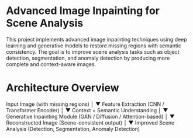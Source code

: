 # Advanced Image Inpainting for Scene Analysis

This project implements advanced image inpainting techniques using deep learning and generative models to restore missing regions with semantic consistency. The goal is to improve scene analysis tasks such as object detection, segmentation, and anomaly detection by producing more complete and context-aware images.
# Architecture Overview
Input Image (with missing regions)
          │
          ▼
  Feature Extraction (CNN / Transformer Encoder)
          │
          ▼
  Context + Semantic Understanding
          │
          ▼
  Generative Inpainting Module (GAN / Diffusion / Attention-based)
          │
          ▼
  Reconstructed Image (Scene-consistent output)
          │
          ▼
 Improved Scene Analysis (Detection, Segmentation, Anomaly Detection)
